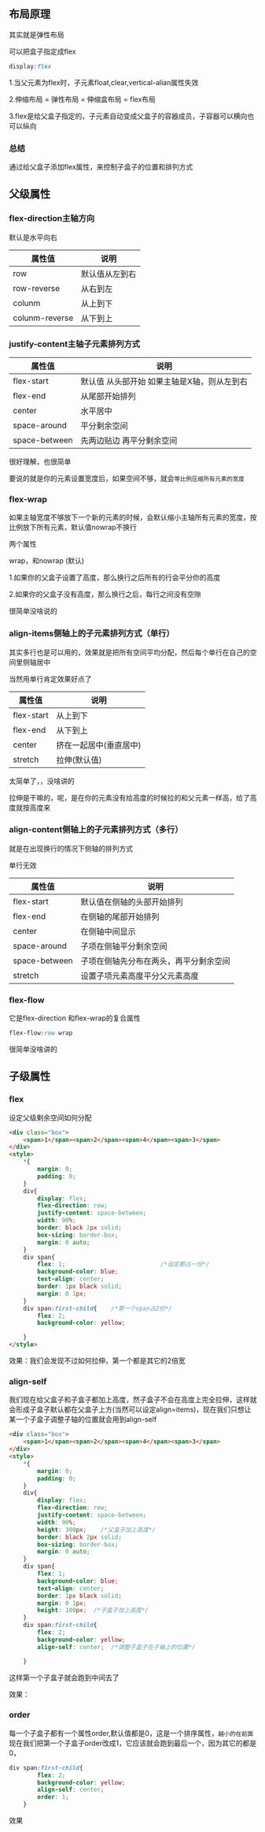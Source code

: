 ## 布局原理

其实就是弹性布局

可以把盒子指定成flex

```css
display:flex
```

1.当父元素为flex时，子元素float,clear,vertical-alian属性失效

2.伸缩布局 = 弹性布局 = 伸缩盒布局 = flex布局

3.flex是给父盒子指定的，子元素自动变成父盒子的容器成员，子容器可以横向也可以纵向

### 总结

通过给父盒子添加flex属性，来控制子盒子的位置和排列方式

## 父级属性

### flex-direction主轴方向

默认是水平向右

| 属性值         | 说明           |
| -------------- | -------------- |
| row            | 默认值从左到右 |
| row-reverse    | 从右到左       |
| colunm         | 从上到下       |
| colunm-reverse | 从下到上       |

### justify-content主轴子元素排列方式

| 属性值        | 说明                                        |
| ------------- | ------------------------------------------- |
| flex-start    | 默认值 从头部开始 如果主轴是X轴，则从左到右 |
| flex-end      | 从尾部开始排列                              |
| center        | 水平居中                                    |
| space-around  | 平分剩余空间                                |
| space-between | 先两边贴边 再平分剩余空间                   |

很好理解，也很简单

要说的就是你的元素设置宽度后，如果空间不够，就会`等比例压缩所有元素的宽度` 

### flex-wrap

如果主轴宽度不够放下一个新的元素的时候，会默认缩小主轴所有元素的宽度，按比例放下所有元素，默认值nowrap不换行

两个属性

wrap，和nowrap (默认)

1.如果你的父盒子设置了高度，那么换行之后所有的行会平分你的高度

2.如果你的父盒子没有高度，那么换行之后，每行之间没有空隙

很简单没啥说的

### align-items侧轴上的子元素排列方式（单行）

其实多行也是可以用的，效果就是把所有空间平均分配，然后每个单行在自己的空间里侧轴居中

当然用单行肯定效果好点了

| 属性值     | 说明                   |
| ---------- | ---------------------- |
| flex-start | 从上到下               |
| flex-end   | 从下到上               |
| center     | 挤在一起居中(垂直居中) |
| stretch    | 拉伸(默认值)           |

太简单了，，没啥讲的

拉伸是干嘛的，呢，是在你的元素没有给高度的时候拉的和父元素一样高，给了高度就按高度来

### align-content侧轴上的子元素排列方式（多行）

就是在出现换行的情况下侧轴的排列方式

单行无效

| 属性值        | 说明                                   |
| ------------- | -------------------------------------- |
| flex-start    | 默认值在侧轴的头部开始排列             |
| flex-end      | 在侧轴的尾部开始排列                   |
| center        | 在侧轴中间显示                         |
| space-around  | 子项在侧轴平分剩余空间                 |
| space-between | 子项在侧轴先分布在两头，再平分剩余空间 |
| stretch       | 设置子项元素高度平分父元素高度         |

### flex-flow

它是flex-direction 和flex-wrap的复合属性

```css
flex-flow:row wrap
```

很简单没啥讲的	

## 子级属性

### flex

设定父级剩余空间如何分配

```html
<div class="box">
    <span>1</span><span>2</span><span>4</span><span>3</span>
</div>
<style>
    *{
        margin: 0;
        padding: 0;
    }
    div{
        display: flex;
        flex-direction: row;
        justify-content: space-between;
        width: 90%;
        border: black 2px solid;
        box-sizing: border-box;
        margin: 0 auto;
    }
    div span{
        flex: 1;                           /*设定都占一份*/
        background-color: blue;
        text-align: center;
        border: 1px black solid;
        margin: 0 1px;
    }
    div span:first-child{    /*第一个span占2份*/
        flex: 2;
        background-color: yellow;

    }
</style>
```

效果：我们会发现不过如何拉伸，第一个都是其它的2倍宽



### align-self

我们现在给父盒子和子盒子都加上高度，然子盒子不会在高度上完全拉伸，这样就会形成子盒子默认都在父盒子上方(当然可以设定align=items)，现在我们只想让某一个子盒子调整子轴的位置就会用到align-self

```html
<div class="box">
    <span>1</span><span>2</span><span>4</span><span>3</span>
</div>
<style>
    *{
        margin: 0;
        padding: 0;
    }
    div{
        display: flex;
        flex-direction: row;
        justify-content: space-between;
        width: 90%;
        height: 300px;    /*父盒子加上高度*/
        border: black 2px solid;
        box-sizing: border-box;
        margin: 0 auto;
    }
    div span{
        flex: 1;
        background-color: blue;
        text-align: center;
        border: 1px black solid;
        margin: 0 1px;
        height: 100px;  /*子盒子加上高度*/
    }
    div span:first-child{
        flex: 2;
        background-color: yellow;
        align-self: center;  /*调整子盒子在子轴上的位置*/

    }
```

这样第一个子盒子就会跑到中间去了

效果：

### order

每一个子盒子都有一个属性order,默认值都是0，这是一个排序属性，`越小的在前面`现在我们把第一个子盒子order改成1，它应该就会跑到最后一个，因为其它的都是0，

```css
div span:first-child{
        flex: 2;
        background-color: yellow;
        align-self: center;
        order: 1;
    }
```

效果

